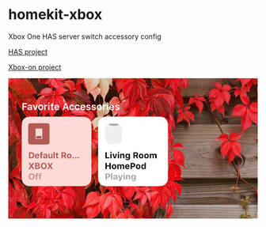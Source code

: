 # homekit-xbox
Xbox One HAS server switch accessory config

[HAS project](https://github.com/abedinpour/HAS)

[Xbox-on project](https://github.com/arcreative/xbox-on)

![alt text](https://github.com/hellc/homekit-xbox/blob/master/pics/demo1.jpg?raw=true)
